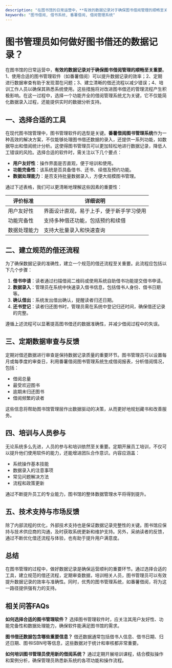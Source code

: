 ```yaml
---
description: "在图书馆的日常运营中，**有效的数据记录对于确保图书借阅管理的顺畅至关重要**。1、使用合适的图书管理软件（如番薯借阅）可以提升数据记录的效率；2、定期进行数据审查有助于发现潜在问题；3、建立清晰的借还流程以减少错误；4、培训工作人员以确保其熟悉系统使用。这些措施将对改进图书借还的管理流程产生积极影响。在这一过程中，选择一个功能齐全的借阅管理系统尤为关键，它不仅能简化数据录入过程，还能提供实时的数据分析支持。"
keywords: "图书借阅, 借书系统, 番薯借阅, 借阅管理系统"
---
```

# 图书管理员如何做好图书借还的数据记录？

在图书馆的日常运营中，**有效的数据记录对于确保图书借阅管理的顺畅至关重要**。1、使用合适的图书管理软件（如番薯借阅）可以提升数据记录的效率；2、定期进行数据审查有助于发现潜在问题；3、建立清晰的借还流程以减少错误；4、培训工作人员以确保其熟悉系统使用。这些措施将对改进图书借还的管理流程产生积极影响。在这一过程中，选择一个功能齐全的借阅管理系统尤为关键，它不仅能简化数据录入过程，还能提供实时的数据分析支持。

## 一、选择合适的工具

在现代图书馆管理中，图书管理软件的选型是关键。**番薯借阅图书管理系统**作为一种高效的解决方案，不仅能够处理图书借还数据的录入，还提供一系列功能，如数据导出和借阅统计分析。这使得图书管理员可以更加轻松地进行数据记录，降低人工错误的风险。选择合适的软件时，需关注以下几个要点：

- **用户友好性**：操作界面是否直观，便于培训和使用。
- **功能完备性**：该系统是否具备借书、还书、续借及预约功能。
- **数据处理能力**：是否支持批量数据录入，方便大规模图书管理。

通过下述表格，我们可以更清晰地理解这些因素的重要性：

| 评价标准    | 详细说明                                      |
| ----------- | --------------------------------------------- |
| 用户友好性  | 界面设计直观，易于上手，便于新手学习使用      |
| 功能完备性  | 支持多种借还功能，包括预约和续借            |
| 数据处理能力| 支持大批量录入和快速查询                     |

## 二、建立规范的借还流程

为了确保数据记录的准确性，建立一个规范的借还流程至关重要。此流程应包括以下几个步骤：

1. **借书申请**：读者通过扫描借阅二维码或使用系统自助借书功能提交借书申请。
2. **数据录入**：管理员在系统中快速录入借书信息，包括借书人身份、借书日期等。
3. **确认借出**：系统发出借出确认，提醒读者归还日期。
4. **还书登记**：读者归还图书时，管理员需在系统中登记归还时间，确保借还记录的完整。

遵循上述流程可以显著提高图书借还的数据准确性，并减少借阅过程中的失误。

## 三、定期数据审查与反馈

定期对借还数据进行审查是保持数据记录质量的重要环节。图书管理员可以设置每月或每季度的审查日，利用番薯借阅图书管理系统生成借阅报表，分析借阅情况，包括：

- 借阅总量
- 最受欢迎图书
- 逾期未归还图书
- 借阅频繁的读者

这些信息将帮助图书馆管理层作出数据驱动的决策，从而更好地规划藏书和改善服务。

## 四、培训与人员参与

无论系统多么先进，人员的参与和培训依然至关重要。定期开展员工培训，不仅可以提升他们使用软件的能力，还能增进团队合作意识。内容应涵盖：

- 系统操作基本技能
- 数据录入的注意事项
- 常见问题解决方法
- 流程和政策更新

通过不断提升员工的专业能力，图书馆的整体数据管理水平将得到提升。

## 五、技术支持与市场反馈

除了内部流程的优化，外部技术支持也是保证数据记录完整性的关键。图书馆应保持与技术供应商的沟通，及时获取系统更新和维护支持。另外，采纳读者的反馈，通过不断优化借还流程与体验，也有助于提升用户满意度。

## 总结

在图书管理的过程中，做好数据记录是确保运营顺利的重要环节。通过选择合适的工具，建立规范的借还流程，定期审查数据，培训相关人员，图书管理员可以有效提升数据记录的效率与准确性。同时，优秀的图书管理系统，如番薯借阅，将为这一路径提供强有力的支持。

## 相关问答FAQs

**如何选择合适的图书管理软件？**
选择图书管理软件时，应关注其用户友好性、功能完备性和数据处理能力，确保软件能满足图书馆的需求。

**图书借还数据包含哪些重要信息？**
借还数据通常包括借书人信息、借书日期、归还日期、图书ISBN号等信息，这些数据对于统计和审核都非常重要。

**如何培训图书管理员使用新的借阅系统？**
通过定期开展培训课程，结合模拟操作和案例分析，确保管理员熟悉新系统的各项功能和操作流程。
